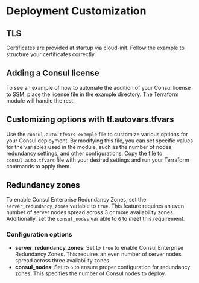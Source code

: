 
# Deployment Customization

## TLS

Certificates are provided at startup via cloud-init. Follow the example to structure your certificates correctly.

## Adding a Consul license

To see an example of how to automate the addition of your Consul license to SSM, place the license file in the example directory. The Terraform module will handle the rest.

## Customizing options with tf.autovars.tfvars

Use the `consul.auto.tfvars.example` file to customize various options for your Consul deployment. By modifying this file, you can set specific values for the variables used in the module, such as the number of nodes, redundancy settings, and other configurations. Copy the file to `consul.auto.tfvars` file with your desired settings and run your Terraform commands to apply them.

## Redundancy zones

To enable Consul Enterprise Redundancy Zones, set the `server_redundancy_zones` variable to `true`. This feature requires an even number of server nodes spread across 3 or more availability zones. Additionally, set the `consul_nodes` variable to `6` to meet this requirement.

### Configuration options

- **server_redundancy_zones**: Set to `true` to enable Consul Enterprise Redundancy Zones. This requires an even number of server nodes spread across three availability zones.
- **consul_nodes**: Set to `6` to ensure proper configuration for redundancy zones. This specifies the number of Consul nodes to deploy.
